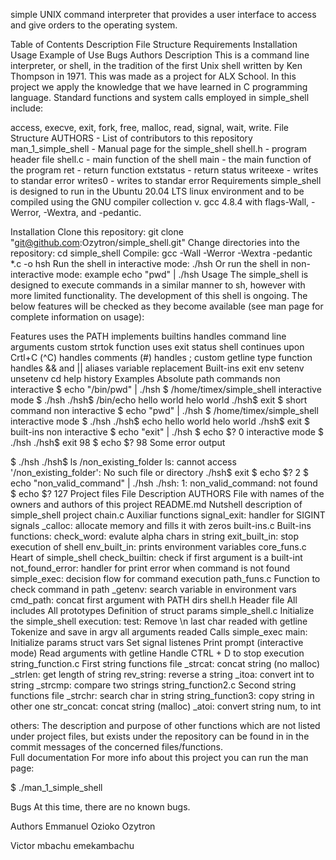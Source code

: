  simple UNIX command interpreter that provides a user interface to access and give orders to the operating system.

Table of Contents
Description
File Structure
Requirements
Installation
Usage
Example of Use
Bugs
Authors
Description
This is a command line interpreter, or shell, in the tradition of the first Unix shell written by Ken Thompson in 1971. This was made as a project for ALX School. In this project we apply the knowledge that we have learned in C programming language. Standard functions and system calls employed in simple_shell include:

access, execve, exit, fork, free, malloc, read, signal, wait, write.
File Structure
AUTHORS - List of contributors to this repository
man_1_simple_shell - Manual page for the simple_shell
shell.h - program header file
shell.c - main function of the shell
main - the main function of the program
ret - return function
extstatus - return status
writeexe - writes to standar error
writes0 - writes to standar error
Requirements
simple_shell is designed to run in the Ubuntu 20.04 LTS linux environment and to be compiled using the GNU compiler collection v. gcc 4.8.4 with flags-Wall, -Werror, -Wextra, and -pedantic.

Installation
Clone this repository: git clone "git@github.com:Ozytron/simple_shell.git"
Change directories into the repository: cd simple_shell
Compile: gcc -Wall -Werror -Wextra -pedantic *.c -o hsh
Run the shell in interactive mode: ./hsh
Or run the shell in non-interactive mode: example echo "pwd" | ./hsh
Usage
The simple_shell is designed to execute commands in a similar manner to sh, however with more limited functionality. The development of this shell is ongoing. The below features will be checked as they become available (see man page for complete information on usage):

Features
 uses the PATH
 implements builtins
 handles command line arguments
 custom strtok function
 uses exit status
 shell continues upon Crtl+C (^C)
 handles comments (#)
 handles ;
 custom getline type function
 handles && and ||
 aliases
 variable replacement
Built-ins
 exit
 env
 setenv
 unsetenv
 cd
 help
 history
Examples
Absolute path commands
non interactive
$ echo "/bin/pwd" | ./hsh
$ /home/timex/simple_shell
interactive mode
$ ./hsh
./hsh$ /bin/echo hello world
helo world
./hsh$ exit
$
short command
non interactive
$ echo "pwd" | ./hsh
$ /home/timex/simple_shell
interactive mode
$ ./hsh
./hsh$ echo hello world
helo world
./hsh$ exit
$
built-ins
non interactive
$ echo "exit" | ./hsh
$ echo $?
0
interactive mode
$ ./hsh
./hsh$ exit 98
$ echo $?
98
Some error output

$ ./hsh
./hsh$ ls /non_existing_folder
ls: cannot access '/non_existing_folder': No such file or directory
./hsh$ exit
$ echo $?
2
$ echo "non_valid_command" | ./hsh
./hsh: 1: non_valid_command: not found
$ echo $?
127
Project files
File	Description
AUTHORS	File with names of the owners and authors of this project
README.md	Nutshell description of simple_shell project
chain.c	Auxiliar functions
signal_exit: handler for SIGINT signals
_calloc: allocate memory and fills it with zeros
built-ins.c	Built-ins functions:
check_word: evalute alpha chars in string
exit_built_in: stop execution of shell
env_built_in: prints environment variables
core_funs.c	Heart of simple_shell
check_builtin: check if first argument is a built-int
not_found_error: handler for print error when command is not found
simple_exec: decision flow for command execution
path_funs.c	Function to check command in path
_getenv: search variable in environment vars
cmd_path: concat first argument with PATH dirs
shell.h	Header file
All includes
All prototypes
Definition of struct params
simple_shell.c	Initialize the simple_shell execution:
test:
Remove \n last char readed with getline
Tokenize and save in argv all arguments readed
Calls simple_exec
main:
Initialize params struct vars
Set signal listenes
Print prompt (interactive mode)
Read arguments with getline
Handle CTRL + D to stop execution
string_function.c	First string functions file
_strcat: concat string (no malloc)
_strlen: get length of string
rev_string: reverse a string
_itoa: convert int to string
_strcmp: compare two strings
string_function2.c	Second string functions file
_strchr: search char in string
string_function3: copy string in other one
str_concat: concat string (malloc)
_atoi: convert string num, to int

others: The description and purpose of other functions which are not listed under project files, but exists under the repository can be found in in the commit messages of the concerned files/functions.	
Full documentation
For more info about this project you can run the man page:

$ ./man_1_simple_shell

Bugs
At this time, there are no known bugs.

Authors
Emmanuel Ozioko Ozytron

Victor mbachu emekambachu
